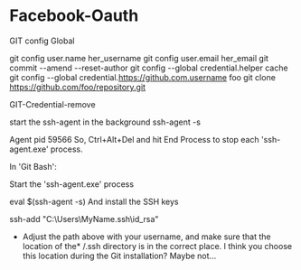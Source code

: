 # Facebook-Oauth

GIT config Global

git config user.name her_username
git config user.email her_email
git commit --amend --reset-author
git config --global credential.helper cache
git config --global credential.https://github.com.username foo
git clone https://github.com/foo/repository.git


GIT-Credential-remove

start the ssh-agent in the background
ssh-agent -s

Agent pid 59566
So, Ctrl+Alt+Del and hit End Process to stop each 'ssh-agent.exe' process.

In 'Git Bash':

Start the 'ssh-agent.exe' process

eval $(ssh-agent -s)
And install the SSH keys

ssh-add "C:\Users\MyName\.ssh\id_rsa"

* Adjust the path above with your username, and make sure that the location of the* /.ssh directory is in the correct place. I think you choose this location during the Git installation? Maybe not...



